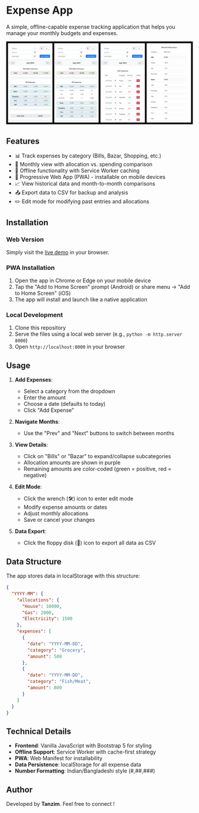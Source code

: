 # Expense App

A simple, offline-capable expense tracking application that helps you manage your monthly budgets and expenses.

![Expense App Screenshot](./demo/demo-ss.png)

## Features

- 📊 Track expenses by category (Bills, Bazar, Shopping, etc.)
- 📅 Monthly view with allocation vs. spending comparison
- 💾 Offline functionality with Service Worker caching
- 📱 Progressive Web App (PWA) - installable on mobile devices
- 📈 View historical data and month-to-month comparisons
- 📤 Export data to CSV for backup and analysis
- ✏️ Edit mode for modifying past entries and allocations

## Installation

### Web Version
Simply visit the [live demo](https://tanzimenvst.github.io/expense-app/) in your browser.

### PWA Installation
1. Open the app in Chrome or Edge on your mobile device
2. Tap the "Add to Home Screen" prompt (Android) or share menu → "Add to Home Screen" (iOS)
3. The app will install and launch like a native application

### Local Development
1. Clone this repository
2. Serve the files using a local web server (e.g., `python -m http.server 8000`)
3. Open `http://localhost:8000` in your browser

## Usage

1. **Add Expenses**:
   - Select a category from the dropdown
   - Enter the amount
   - Choose a date (defaults to today)
   - Click "Add Expense"

2. **Navigate Months**:
   - Use the "Prev" and "Next" buttons to switch between months

3. **View Details**:
   - Click on "Bills" or "Bazar" to expand/collapse subcategories
   - Allocation amounts are shown in purple
   - Remaining amounts are color-coded (green = positive, red = negative)

4. **Edit Mode**:
   - Click the wrench (🛠️) icon to enter edit mode
   - Modify expense amounts or dates
   - Adjust monthly allocations
   - Save or cancel your changes

5. **Data Export**:
   - Click the floppy disk (💾) icon to export all data as CSV

## Data Structure

The app stores data in localStorage with this structure:
```json
{
  "YYYY-MM": {
    "allocations": {
      "House": 10000,
      "Gas": 2000,
      "Electricity": 1500
    },
    "expenses": [
      {
        "date": "YYYY-MM-DD",
        "category": "Grocery",
        "amount": 500
      },
      {
        "date": "YYYY-MM-DD",
        "category": "Fish/Meat",
        "amount": 800
      }
    ]
  }
}
```

## Technical Details

- **Frontend**: Vanilla JavaScript with Bootstrap 5 for styling
- **Offline Support**: Service Worker with cache-first strategy
- **PWA**: Web Manifest for installability
- **Data Persistence**: localStorage for all expense data
- **Number Formatting**: Indian/Bangladeshi style (#,##,###)


## Author

Developed by **Tanzim**. Feel free to connect !
